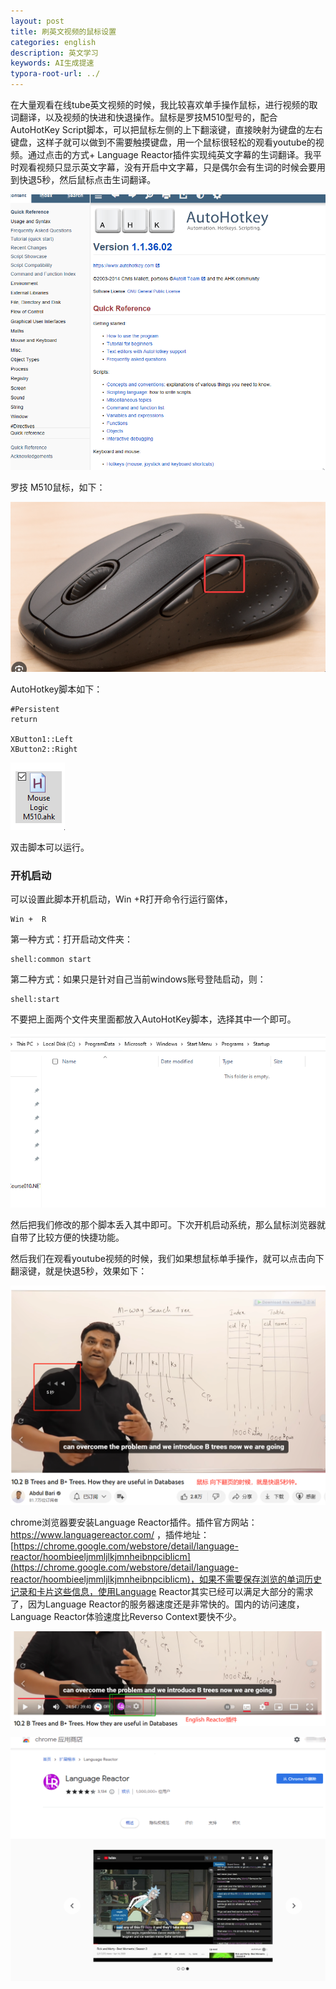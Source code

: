 ```yaml
---
layout: post
title: 刷英文视频的鼠标设置
categories: english
description: 英文学习
keywords: AI生成提速
typora-root-url: ../
---
```


在大量观看在线tube英文视频的时候，我比较喜欢单手操作鼠标，进行视频的取词翻译，以及视频的快进和快退操作。鼠标是罗技M510型号的，配合AutoHotKey Script脚本，可以把鼠标左侧的上下翻滚键，直接映射为键盘的左右键盘，这样子就可以做到不需要触摸键盘，用一个鼠标很轻松的观看youtube的视频。通过点击的方式+ Language Reactor插件实现纯英文字幕的生词翻译。我平时观看视频只显示英文字幕，没有开启中文字幕，只是偶尔会有生词的时候会要用到快退5秒，然后鼠标点击生词翻译。

![image-20230916112145134](/images/posts/image-20230916112145134.png)

罗技 M510鼠标，如下：

![image-20230916112454738](/images/posts/image-20230916112454738.png)

AutoHotkey脚本如下：

````shell
#Persistent
return

XButton1::Left  
XButton2::Right 

````

![image-20230916112637243](/images/posts/image-20230916112637243.png)

双击脚本可以运行。

### 开机启动

可以设置此脚本开机启动，Win +R打开命令行运行窗体，

```shell
Win +  R
```

第一种方式：打开启动文件夹：

```shell
shell:common start
```

第二种方式：如果只是针对自己当前windows账号登陆启动，则：

```shell
shell:start
```

不要把上面两个文件夹里面都放入AutoHotKey脚本，选择其中一个即可。

![image-20231022180805878](/images/posts/image-20231022180805878.png)

然后把我们修改的那个脚本丢入其中即可。下次开机启动系统，那么鼠标浏览器就自带了比较方便的快捷功能。

然后我们在观看youtube视频的时候，我们如果想鼠标单手操作，就可以点击向下翻滚键，就是快退5秒，效果如下：

![image-20230916222143495](/images/posts/image-20230916222143495.png)

chrome浏览器要安装Language Reactor插件。插件官方网站：https://www.languagereactor.com/ ，插件地址：[https://chrome.google.com/webstore/detail/language-reactor/hoombieeljmmljlkjmnheibnpciblicm](https://chrome.google.com/webstore/detail/language-reactor/hoombieeljmmljlkjmnheibnpciblicm)，如果不需要保存浏览的单词历史记录和卡片这些信息，使用Language Reactor其实已经可以满足大部分的需求了，因为Language Reactor的服务器速度还是非常快的。国内的访问速度，Language Reactor体验速度比Reverso Context要快不少。

![image-20230916222531569](/images/posts/image-20230916222531569.png)

![image-20230916222702906](/images/posts/image-20230916222702906.png)

